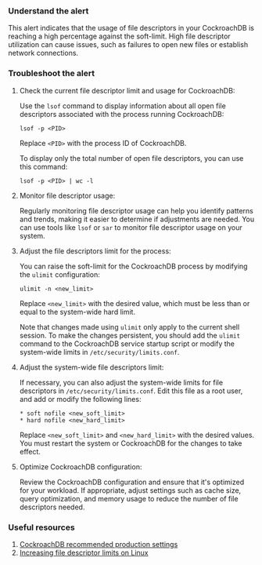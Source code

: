 ### Understand the alert

This alert indicates that the usage of file descriptors in your CockroachDB is reaching a high percentage against the soft-limit. High file descriptor utilization can cause issues, such as failures to open new files or establish network connections.

### Troubleshoot the alert

1. Check the current file descriptor limit and usage for CockroachDB:

   Use the `lsof` command to display information about all open file descriptors associated with the process running CockroachDB:

   ```
   lsof -p <PID>
   ```

   Replace `<PID>` with the process ID of CockroachDB.

   To display only the total number of open file descriptors, you can use this command:

   ```
   lsof -p <PID> | wc -l
   ```

2. Monitor file descriptor usage:

   Regularly monitoring file descriptor usage can help you identify patterns and trends, making it easier to determine if adjustments are needed. You can use tools like `lsof` or `sar` to monitor file descriptor usage on your system.

3. Adjust the file descriptors limit for the process:

   You can raise the soft-limit for the CockroachDB process by modifying the `ulimit` configuration:

   ```
   ulimit -n <new_limit>
   ```

   Replace `<new_limit>` with the desired value, which must be less than or equal to the system-wide hard limit.

   Note that changes made using `ulimit` only apply to the current shell session. To make the changes persistent, you should add the `ulimit` command to the CockroachDB service startup script or modify the system-wide limits in `/etc/security/limits.conf`.

4. Adjust the system-wide file descriptors limit:

   If necessary, you can also adjust the system-wide limits for file descriptors in `/etc/security/limits.conf`. Edit this file as a root user, and add or modify the following lines:

   ```
   * soft nofile <new_soft_limit>
   * hard nofile <new_hard_limit>
   ```

   Replace `<new_soft_limit>` and `<new_hard_limit>` with the desired values. You must restart the system or CockroachDB for the changes to take effect.

5. Optimize CockroachDB configuration:

   Review the CockroachDB configuration and ensure that it's optimized for your workload. If appropriate, adjust settings such as cache size, query optimization, and memory usage to reduce the number of file descriptors needed.

### Useful resources

1. [CockroachDB recommended production settings](https://www.cockroachlabs.com/docs/v21.2/recommended-production-settings#file-descriptors-limit)
2. [Increasing file descriptor limits on Linux](https://www.tecmint.com/increase-set-open-file-limits-in-linux/)
